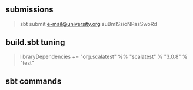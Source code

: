 ## submissions
> sbt
> submit e-mail@university.org suBmISsioNPasSwoRd

## build.sbt tuning
> libraryDependencies += "org.scalatest" %% "scalatest" % "3.0.8" % "test"

## sbt commands

